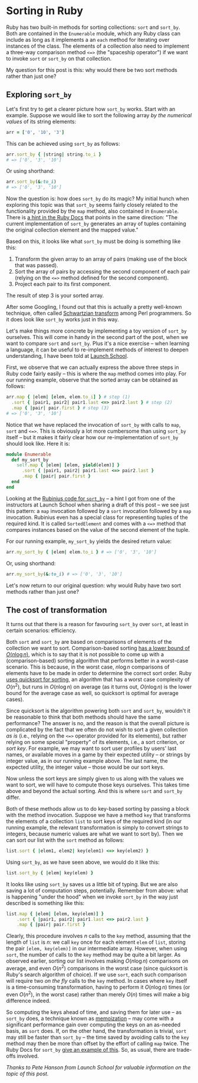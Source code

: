 # Sorting in Ruby

Ruby has two built-in methods for sorting collections: `sort` and `sort_by`. Both are contained in the `Enumerable` module, which any Ruby class can include as long as it implements a an `each` method for iterating over instances of the class. The elements of a collection also need to implement a three-way comparison method `<=>` (the "spaceship operator") if we want to invoke `sort` or `sort_by` on that collection.

My question for this post is this: why would there be two sort methods rather than just one?

## Exploring `sort_by`

Let's first try to get a clearer picture how `sort_by` works. Start with an example. Suppose we would like to sort the following array *by the numerical values* of its string elements:

```ruby
arr = ['0', '10', '3']
```

This can be achieved using `sort_by` as follows:

```ruby
arr.sort_by { |string| string.to_i }
# => ['0', '3', '10']
```

Or using shorthand:

```ruby
arr.sort_by(&:to_i)
# => ['0', '3', '10']
```

Now the question is: how does `sort_by` do its magic? My initial hunch when exploring this topic was that `sort_by` seems fairly closely related to the functionality provided by the `map` method, also contained in `Enumerable`. There is [a hint in the Ruby Docs](http://ruby-doc.org/core-2.4.1/Enumerable.html#method-i-sort_by) that points in the same direction: "The current implementation of `sort_by` generates an array of tuples containing the original collection element and the mapped value."

Based on this, it looks like what `sort_by` must be doing is something like this:

1. Transform the given array to an array of pairs (making use of the block that was passed).
2. Sort the array of pairs by accessing the second component of each pair (relying on the `<=>` method defined for the second component).
3. Project each pair to its first component.

The result of step 3 is your sorted array.

After some Googling, I found out that this is actually a pretty well-known technique, often called [Schwartzian transform](https://en.wikipedia.org/wiki/Schwartzian_transform) among Perl programmers. So it does look like `sort_by` works just in this way.

Let's make things more concrete by implementing a toy version of `sort_by` ourselves. This will come in handy in the second part of the post, when we want to compare `sort` and `sort_by`. Plus it's a nice exercise – when learning a language, it can be useful to re-implement methods of interest to deepen understanding, I have been told at [Launch School](http://launchschool.com).

First, we observe that we can actually express the above three steps in Ruby code fairly easily – this is where the `map` method comes into play. For our running example, observe that the sorted array can be obtained as follows:

```ruby
arr.map { |elem| [elem, elem.to_i] } # step (1)
  .sort { |pair1, pair2| pair1.last <=> pair2.last } # step (2)
  .map { |pair| pair.first } # step (3)
# => ['0', '3', '10']
```

Notice that we have replaced the invocation of `sort_by` with calls to `map`, `sort` and `<=>`. This is obviously a lot more cumbersome than using `sort_by` itself – but it makes it fairly clear how our re-implementation of `sort_by` should look like. Here it is:

```ruby
module Enumerable
  def my_sort_by
    self.map { |elem| [elem, yield(elem)] }
      .sort { |pair1, pair2| pair1.last <=> pair2.last }
      .map { |pair| pair.first }
  end
end
```

Looking at the [Rubinius code for `sort_by`](https://github.com/rubinius/rubinius/blob/f9c2dffa4c894eea88abe1e476688df549a2bc4b/core/enumerable.rb#L351) – a hint I got from one of the instructors at Launch School when sharing a draft of this post – we see just this pattern: a `map` invocation followed by a `sort` invocation followed by a `map` invocation. Rubinius even has a special class for representing tuples of the required kind. It is called `SortedElement` and comes with a `<=>` method that compares instances based on the value of the second element of the tuple.

For our running example, `my_sort_by` yields the desired return value:

```ruby
arr.my_sort_by { |elem| elem.to_i } # => ['0', '3', '10']
```

Or, using shorthand:

```ruby
arr.my_sort_by(&:to_i) # => ['0', '3', '10']
```

Let's now return to our original question: why would Ruby have two sort methods rather than just one?

## The cost of transformation

It turns out that there is a reason for favouring `sort_by` over `sort`, at least in certain scenarios: efficiency.

Both `sort` and `sort_by` are based on comparisons of elements of the collection we want to sort. Comparison-based sorting [has a lower bound of $O(n \log n)$](https://www.cs.cmu.edu/~avrim/451f11/lectures/lect0913.pdf), which is to say that it is not possible to come up with a (comparison-based) sorting algorithm that performs better in a worst-case scenario. This is because, in the worst case, $n \log n$ comparisons of elements have to be made in order to determine the correct sort order. Ruby [uses quicksort for sorting](https://www.igvita.com/2009/03/26/ruby-algorithms-sorting-trie-heaps/), an algorithm that has a worst case complexity of $O(n^2)$, but runs in $O(n \log n)$ on average (as it turns out, $O(n \log n)$ is the lower bound for the average case as well, so quicksort is optimal for average cases).

Since quicksort is the algorithm powering both `sort` and `sort_by`, wouldn't it be reasonable to think that both methods should have the same performance? The answer is no, and the reason is that the overall picture is complicated by the fact that we often do not wish to sort a given collection *as is* (i.e., relying on the `<=>` operator provided for its elements), but rather relying on some special "property" of its elements, i.e., a sort criterion, or *sort key*. For example, we may want to sort user profiles by users' last names, or available moves in a game by their expected utility – or strings by integer value, as in our running example above. The last name, the expected utility, the integer value – those would be our sort keys.

Now unless the sort keys are simply given to us along with the values we want to sort, we will have to compute those keys ourselves. This takes time above and beyond the actual sorting. And this is where `sort` and `sort_by` differ.

Both of these methods allow us to do key-based sorting by passing a block with the method invocation. Suppose we have a method `key` that transforms the elements of a collection `list` to sort keys of the required kind (in our running example, the relevant transformation is simply to convert strings to integers, because numeric values are what we want to sort by). Then we can sort our list with the `sort` method as follows:  

```ruby
list.sort { |elem1, elem2| key(elem1) <=> key(elem2) }
```

Using `sort_by`, as we have seen above, we would do it like this:

```ruby
list.sort_by { |elem| key(elem) }
```

It looks like using `sort_by` saves us a little bit of typing. But we are also saving a lot of computation steps, potentially. Remember from above: what is happening "under the hood" when we invoke `sort_by` in the way just described is something like this:

```ruby
list.map { |elem| [elem, key(elem)] }
    .sort { |pair1, pair2| pair1.last <=> pair2.last }
    .map { |pair| pair.first }
```

Clearly, this procedure involves $n$ calls to the `key` method, assuming that the length of `list` is $n$: we call `key` once for each element `elem` of `list`, storing the pair `[elem, key(elem)]` in our intermediate array. However, when using `sort`, the number of calls to the `key` method may be quite a bit larger. As observed earlier, sorting our list involves making $O(n\log n)$ comparisons on average, and even $O(n^2)$ comparisons in the worst case (since quicksort is Ruby's search algorithm of choice). If we use `sort`, each such comparison will require two *on the fly* calls to the `key` method. In cases where `key` itself is a time-consuming transformation, having to perform it $O(n\log n)$ times (or even $O(n^2)$, in the worst case) rather than merely $O(n)$ times will make a big difference indeed.

So computing the keys ahead of time, and saving them for later use – as `sort_by` does, a technique known as [memoization](https://en.wikipedia.org/wiki/Memoization) – may come with a significant performance gain over computing the keys on an as-needed basis, as `sort` does. If, on the other hand, the transformation is trivial, `sort` may still be faster than `sort_by` – the time saved by avoiding calls to the `key` method may then be more than offset by the effort of calling `map` twice. The Ruby Docs for `sort_by` [give an example of this](http://ruby-doc.org/core-2.4.1/Enumerable.html#method-i-sort_by). So, as usual, there are trade-offs involved.

*Thanks to Pete Hanson from Launch School for valuable information on the topic of this post.*
